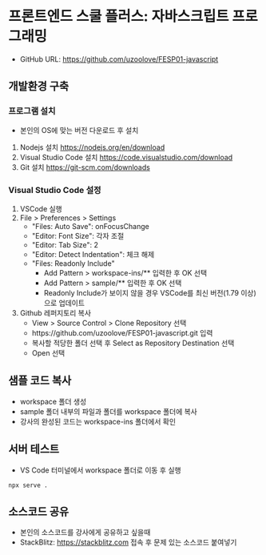 # 프론트엔드 스쿨 플러스: 자바스크립트 프로그래밍
* GitHub URL: <https://github.com/uzoolove/FESP01-javascript>

## 개발환경 구축
### 프로그램 설치
* 본인의 OS에 맞는 버전 다운로드 후 설치
1. Nodejs 설치 <https://nodejs.org/en/download>
2. Visual Studio Code 설치 <https://code.visualstudio.com/download>
3. Git 설치 <https://git-scm.com/downloads>

### Visual Studio Code 설정
1. VSCode 실행
2. File > Preferences > Settings
	* "Files: Auto Save": onFocusChange
	* "Editor: Font Size": 각자 조절
	* "Editor: Tab Size": 2
	* "Editor: Detect Indentation": 체크 해제
	* "Files: Readonly Include"
		- Add Pattern > workspace-ins/** 입력한 후 OK 선택
		- Add Pattern > sample/** 입력한 후 OK 선택
		- Readonly Include가 보이지 않을 경우 VSCode를 최신 버전(1.79 이상)으로 업데이트
3. Github 레퍼지토리 복사
	* View > Source Control > Clone Repository 선택
	* <nohyper>https</nohyper>://github.com/uzoolove/FESP01-javascript.git 입력
	* 복사할 적당한 폴더 선택 후 Select as Repository Destination 선택
	* Open 선택

## 샘플 코드 복사
* workspace 폴더 생성
* sample 폴더 내부의 파일과 폴더를 workspace 폴더에 복사
* 강사의 완성된 코드는 workspace-ins 폴더에서 확인

## 서버 테스트
* VS Code 터미널에서 workspace 폴더로 이동 후 실행
```
npx serve .
```

## 소스코드 공유
* 본인의 소스코드를 강사에게 공유하고 싶을때
* StackBlitz: https://stackblitz.com 접속 후 문제 있는 소스코드 붙여넣기

